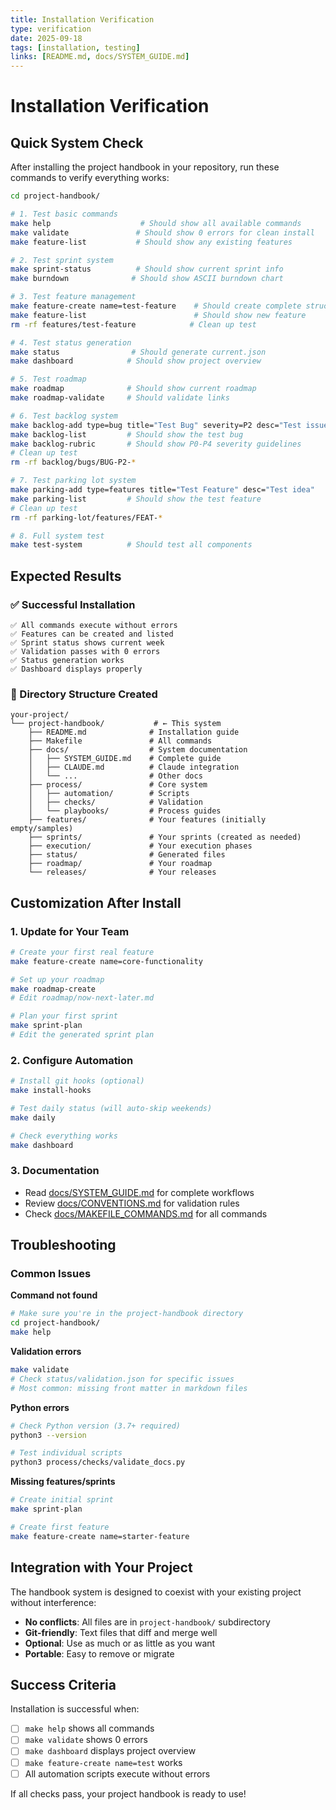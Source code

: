 ```yaml
---
title: Installation Verification
type: verification
date: 2025-09-18
tags: [installation, testing]
links: [README.md, docs/SYSTEM_GUIDE.md]
---
```


# Installation Verification

## Quick System Check

After installing the project handbook in your repository, run these commands to verify everything works:

```bash
cd project-handbook/

# 1. Test basic commands
make help                    # Should show all available commands
make validate               # Should show 0 errors for clean install
make feature-list           # Should show any existing features

# 2. Test sprint system
make sprint-status          # Should show current sprint info
make burndown              # Should show ASCII burndown chart

# 3. Test feature management
make feature-create name=test-feature    # Should create complete structure
make feature-list                        # Should show new feature
rm -rf features/test-feature            # Clean up test

# 4. Test status generation
make status                # Should generate current.json
make dashboard            # Should show project overview

# 5. Test roadmap
make roadmap              # Should show current roadmap
make roadmap-validate     # Should validate links

# 6. Test backlog system
make backlog-add type=bug title="Test Bug" severity=P2 desc="Test issue"
make backlog-list         # Should show the test bug
make backlog-rubric       # Should show P0-P4 severity guidelines
# Clean up test
rm -rf backlog/bugs/BUG-P2-*

# 7. Test parking lot system
make parking-add type=features title="Test Feature" desc="Test idea"
make parking-list         # Should show the test feature
# Clean up test
rm -rf parking-lot/features/FEAT-*

# 8. Full system test
make test-system          # Should test all components
```

## Expected Results

### ✅ Successful Installation
```
✅ All commands execute without errors
✅ Features can be created and listed
✅ Sprint status shows current week
✅ Validation passes with 0 errors
✅ Status generation works
✅ Dashboard displays properly
```

### 📁 Directory Structure Created
```
your-project/
└── project-handbook/           # ← This system
    ├── README.md              # Installation guide
    ├── Makefile               # All commands
    ├── docs/                  # System documentation
    │   ├── SYSTEM_GUIDE.md    # Complete guide
    │   ├── CLAUDE.md          # Claude integration
    │   └── ...                # Other docs
    ├── process/               # Core system
    │   ├── automation/        # Scripts
    │   ├── checks/            # Validation
    │   └── playbooks/         # Process guides
    ├── features/              # Your features (initially empty/samples)
    ├── sprints/               # Your sprints (created as needed)
    ├── execution/             # Your execution phases
    ├── status/                # Generated files
    ├── roadmap/               # Your roadmap
    └── releases/              # Your releases
```

## Customization After Install

### 1. Update for Your Team
```bash
# Create your first real feature
make feature-create name=core-functionality

# Set up your roadmap
make roadmap-create
# Edit roadmap/now-next-later.md

# Plan your first sprint
make sprint-plan
# Edit the generated sprint plan
```

### 2. Configure Automation
```bash
# Install git hooks (optional)
make install-hooks

# Test daily status (will auto-skip weekends)
make daily

# Check everything works
make dashboard
```

### 3. Documentation
- Read [docs/SYSTEM_GUIDE.md](docs/SYSTEM_GUIDE.md) for complete workflows
- Review [docs/CONVENTIONS.md](docs/CONVENTIONS.md) for validation rules
- Check [docs/MAKEFILE_COMMANDS.md](docs/MAKEFILE_COMMANDS.md) for all commands

## Troubleshooting

### Common Issues

**Command not found**
```bash
# Make sure you're in the project-handbook directory
cd project-handbook/
make help
```

**Validation errors**
```bash
make validate
# Check status/validation.json for specific issues
# Most common: missing front matter in markdown files
```

**Python errors**
```bash
# Check Python version (3.7+ required)
python3 --version

# Test individual scripts
python3 process/checks/validate_docs.py
```

**Missing features/sprints**
```bash
# Create initial sprint
make sprint-plan

# Create first feature
make feature-create name=starter-feature
```

## Integration with Your Project

The handbook system is designed to coexist with your existing project without interference:

- **No conflicts**: All files are in `project-handbook/` subdirectory
- **Git-friendly**: Text files that diff and merge well
- **Optional**: Use as much or as little as you want
- **Portable**: Easy to remove or migrate

## Success Criteria

Installation is successful when:
- [ ] `make help` shows all commands
- [ ] `make validate` shows 0 errors
- [ ] `make dashboard` displays project overview
- [ ] `make feature-create name=test` works
- [ ] All automation scripts execute without errors

If all checks pass, your project handbook is ready to use!